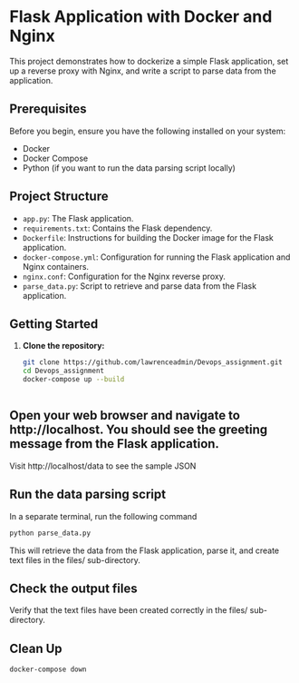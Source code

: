 # Flask Application with Docker and Nginx

This project demonstrates how to dockerize a simple Flask application, set up a reverse proxy with Nginx, and write a script to parse data from the application.

## Prerequisites

Before you begin, ensure you have the following installed on your system:

- Docker
- Docker Compose
- Python (if you want to run the data parsing script locally)

## Project Structure

- `app.py`: The Flask application.
- `requirements.txt`: Contains the Flask dependency.
- `Dockerfile`: Instructions for building the Docker image for the Flask application.
- `docker-compose.yml`: Configuration for running the Flask application and Nginx containers.
- `nginx.conf`: Configuration for the Nginx reverse proxy.
- `parse_data.py`: Script to retrieve and parse data from the Flask application.

## Getting Started

1. **Clone the repository:**

   ```bash
   git clone https://github.com/lawrenceadmin/Devops_assignment.git
   cd Devops_assignment
   docker-compose up --build
```
```
## Open your web browser and navigate to http://localhost. You should see the greeting message from the Flask application.
Visit http://localhost/data to see the sample JSON
## Run the data parsing script

In a separate terminal, run the following command
```bash
python parse_data.py
```
This will retrieve the data from the Flask application, parse it, and create text files in the files/ sub-directory.
## Check the output files
Verify that the text files have been created correctly in the files/ sub-directory.
## Clean Up
```bash
docker-compose down
```

